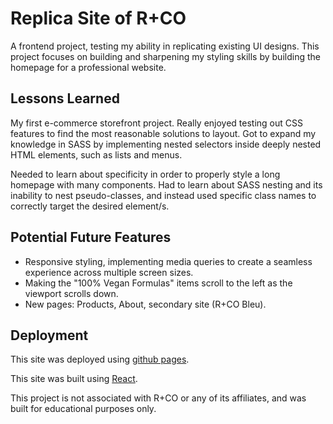 # Replica Site of R+CO
A frontend project, testing my ability in replicating existing UI designs. This project focuses on building and sharpening my styling skills by building the homepage for a professional website.
## Lessons Learned
My first e-commerce storefront project. Really enjoyed testing out CSS features to find the most reasonable solutions to layout. Got to expand my knowledge in SASS by implementing nested selectors inside deeply nested HTML elements, such as lists and menus.

Needed to learn about specificity in order to properly style a long homepage with many components. Had to learn about SASS nesting and its inability to nest pseudo-classes, and instead used specific class names to correctly target the desired element/s.
## Potential Future Features
- Responsive styling, implementing media queries to create a seamless experience across multiple screen sizes.
- Making the "100% Vegan Formulas" items scroll to the left as the viewport scrolls down.
- New pages: Products, About, secondary site (R+CO Bleu).
## Deployment
This site was deployed using [github pages](https://pages.github.com/).

This site was built using [React](https://reactjs.org/).

This project is not associated with R+CO or any of its affiliates, and was built for educational purposes only.

